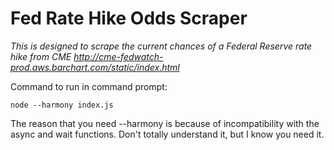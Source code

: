 # Fed Rate Hike Odds Scraper #

*This is designed to scrape the current chances of a Federal Reserve rate hike from CME http://cme-fedwatch-prod.aws.barchart.com/static/index.html*

Command to run in command prompt:

`node --harmony index.js`

The reason that you need --harmony is because of incompatibility with the async and wait functions. Don't totally understand it, but I know you need it.